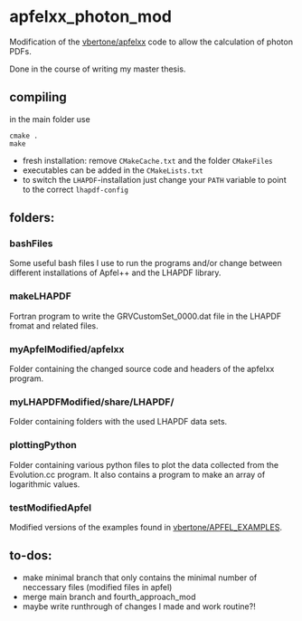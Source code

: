 # apfelxx_photon_mod
Modification of the [vbertone/apfelxx](https://github.com/vbertone/apfelxx) code to allow the calculation of photon PDFs.

Done in the course of writing my master thesis.

## compiling
in the main folder use
```
cmake .
make
```
- fresh installation: remove `CMakeCache.txt` and the folder `CMakeFiles`
- executables can be added in the `CMakeLists.txt` 
- to switch the `LHAPDF`-installation just change your `PATH` variable to point to the correct `lhapdf-config`

## folders:

### bashFiles
Some useful bash files I use to run the programs and/or change between different installations of Apfel++ and the LHAPDF library.

### makeLHAPDF
Fortran program to write the GRVCustomSet_0000.dat file in the LHAPDF fromat and related files.

### myApfelModified/apfelxx
Folder containing the changed source code and headers of the apfelxx program.

### myLHAPDFModified/share/LHAPDF/
Folder containing folders with the used LHAPDF data sets.

### plottingPython
Folder containing various python files to plot the data collected from the Evolution.cc program. It also contains a program to make an array of logarithmic values.

### testModifiedApfel
Modified versions of the examples found in [vbertone/APFEL_EXAMPLES](https://github.com/vbertone/APFEL_Examples).

## to-dos:
- make minimal branch that only contains the minimal number of neccessary files (modified files in apfel)
- merge main branch and fourth_approach_mod
- maybe write runthrough of changes I made and work routine?!
